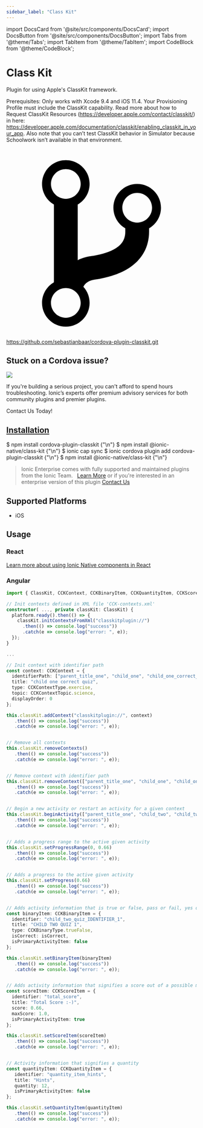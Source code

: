 ```yaml
---
sidebar_label: "Class Kit"
---
```



import DocsCard from '@site/src/components/DocsCard';
import DocsButton from '@site/src/components/DocsButton';
import Tabs from '@theme/Tabs';
import TabItem from '@theme/TabItem';
import CodeBlock from '@theme/CodeBlock';

# Class Kit

Plugin for using Apple's ClassKit framework.


Prerequisites:
Only works with Xcode 9.4 and iOS 11.4. Your Provisioning Profile must include the ClassKit capability. Read more about how to Request ClassKit Resources (https://developer.apple.com/contact/classkit/) in here: https://developer.apple.com/documentation/classkit/enabling_classkit_in_your_app.
Also note that you can’t test ClassKit behavior in Simulator because Schoolwork isn’t available in that environment.


<p><a href="https://github.com/sebastianbaar/cordova-plugin-classkit.git" target="_blank" rel="noopener" className="git-link">
  <svg viewBox="0 0 512 512"><path d="M416 160c0-35.3-28.7-64-64-64s-64 28.7-64 64c0 23.7 12.9 44.3 32 55.4v8.6c0 19.9-7.8 33.7-25.3 44.9-15.4 9.8-38.1 17.1-67.5 21.5-14 2.1-25.7 6-35.2 10.7V151.4c19.1-11.1 32-31.7 32-55.4 0-35.3-28.7-64-64-64S96 60.7 96 96c0 23.7 12.9 44.3 32 55.4v209.2c-19.1 11.1-32 31.7-32 55.4 0 35.3 28.7 64 64 64s64-28.7 64-64c0-16.6-6.3-31.7-16.7-43.1 1.9-4.9 9.7-16.3 29.4-19.3 38.8-5.8 68.9-15.9 92.3-30.8 36-22.8 55-57 55-98.8v-8.6c19.1-11.1 32-31.7 32-55.4zM160 56c22.1 0 40 17.9 40 40s-17.9 40-40 40-40-17.9-40-40 17.9-40 40-40zm0 400c-22.1 0-40-17.9-40-40s17.9-40 40-40 40 17.9 40 40-17.9 40-40 40zm192-256c-22.1 0-40-17.9-40-40s17.9-40 40-40 40 17.9 40 40-17.9 40-40 40z"></path></svg> https://github.com/sebastianbaar/cordova-plugin-classkit.git
</a></p>

<h2>Stuck on a Cordova issue?</h2>
<DocsCard className="cordova-ee-card" header="Don't waste precious time on plugin issues." href="https://ionicframework.com/sales?product_of_interest=Ionic%20Native">
  <div>
    <img src="/docs/icons/native-cordova-bot.png" class="cordova-ee-img" />
    <p>If you're building a serious project, you can't afford to spend hours troubleshooting. Ionic’s experts offer premium advisory services for both community plugins and premier plugins.</p>
    <DocsButton className="native-ee-detail">Contact Us Today!</DocsButton>
  </div>
</DocsCard>


<h2 id="installation">
  <a href="#installation">Installation</a>
</h2>
<Tabs defaultValue="Capacitor" values={[
  {value: 'Capacitor', label: 'Capacitor'},
  {value: 'Cordova', label: 'Cordova'},
  {value: 'Enterprise', label: 'Enterprise'},
]}>
  <TabItem value="Capacitor">
    <CodeBlock className="language-shell">
      $ npm install cordova-plugin-classkit {"\n"}
      $ npm install @ionic-native/class-kit {"\n"}
      $ ionic cap sync
    </CodeBlock>
  </TabItem>
  <TabItem value="Cordova">
    <CodeBlock className="language-shell">
      $ ionic cordova plugin add cordova-plugin-classkit {"\n"}
      $ npm install @ionic-native/class-kit {"\n"}
    </CodeBlock>
  </TabItem>
  <TabItem value="Enterprise">
    <blockquote>Ionic Enterprise comes with fully supported and maintained plugins from the Ionic Team. &nbsp;
      <a class="btn" href="https://ionic.io/docs/premier-plugins">Learn More</a> or if you're interested in an enterprise version of this plugin <a class="btn" href="https://ionicframework.com/sales?product_of_interest=Ionic%20Enterprise%20Engine">Contact Us</a></blockquote>
  </TabItem>
</Tabs>

## Supported Platforms
  
- iOS

## Usage

### React

[Learn more about using Ionic Native components in React](../native-community.md#react)
  

### Angular


```typescript
import { ClassKit, CCKContext, CCKBinaryItem, CCKQuantityItem, CCKScoreItem, CCKContextTopic, CCKContextType, CCKBinaryType } from '@ionic-native/class-kit/ngx';

// Init contexts defined in XML file 'CCK-contexts.xml'
constructor( ..., private classKit: ClassKit) {
  platform.ready().then(() => {
    classKit.initContextsFromXml("classkitplugin://")
      .then(() => console.log("success"))
      .catch(e => console.log("error: ", e));
  });
}

...

// Init context with identifier path
const context: CCKContext = {
  identifierPath: ["parent_title_one", "child_one", "child_one_correct_quiz"],
  title: "child one correct quiz",
  type: CCKContextType.exercise,
  topic: CCKContextTopic.science,
  displayOrder: 0
};

this.classKit.addContext("classkitplugin://", context)
   .then(() => console.log("success"))
   .catch(e => console.log("error: ", e));


// Remove all contexts
this.classKit.removeContexts()
   .then(() => console.log("success"))
   .catch(e => console.log("error: ", e));


// Remove context with identifier path
this.classKit.removeContext(["parent_title_one", "child_one", "child_one_correct_quiz"])
   .then(() => console.log("success"))
   .catch(e => console.log("error: ", e));


// Begin a new activity or restart an activity for a given context
this.classKit.beginActivity(["parent_title_one", "child_two", "child_two_quiz"], false)
   .then(() => console.log("success"))
   .catch(e => console.log("error: ", e));


// Adds a progress range to the active given activity
this.classKit.setProgressRange(0, 0.66)
   .then(() => console.log("success"))
   .catch(e => console.log("error: ", e));


// Adds a progress to the active given activity
this.classKit.setProgress(0.66)
   .then(() => console.log("success"))
   .catch(e => console.log("error: ", e));


// Adds activity information that is true or false, pass or fail, yes or no
const binaryItem: CCKBinaryItem = {
  identifier: "child_two_quiz_IDENTIFIER_1",
  title: "CHILD TWO QUIZ 1",
  type: CCKBinaryType.trueFalse,
  isCorrect: isCorrect,
  isPrimaryActivityItem: false
};

this.classKit.setBinaryItem(binaryItem)
   .then(() => console.log("success"))
   .catch(e => console.log("error: ", e));


// Adds activity information that signifies a score out of a possible maximum
const scoreItem: CCKScoreItem = {
  identifier: "total_score",
  title: "Total Score :-)",
  score: 0.66,
  maxScore: 1.0,
  isPrimaryActivityItem: true
};

this.classKit.setScoreItem(scoreItem)
   .then(() => console.log("success"))
   .catch(e => console.log("error: ", e));


// Activity information that signifies a quantity
const quantityItem: CCKQuantityItem = {
   identifier: "quantity_item_hints",
   title: "Hints",
   quantity: 12,
   isPrimaryActivityItem: false
};

this.classKit.setQuantityItem(quantityItem)
   .then(() => console.log("success"))
   .catch(e => console.log("error: ", e));

```

